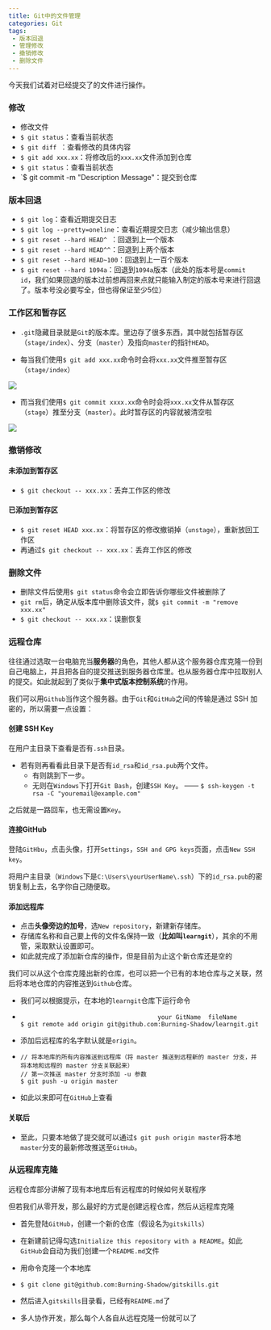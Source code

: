 ```yaml
---
title: Git中的文件管理
categories: Git
tags:
 - 版本回退
 - 管理修改
 - 撤销修改
 - 删除文件
---
```


今天我们试着对已经提交了的文件进行操作。

<!--more-->

### 修改

- 修改文件
- `$ git status`：查看当前状态
- `$ git diff `：查看修改的具体内容
- `$ git add xxx.xx`：将修改后的`xxx.xx`文件添加到仓库
- `$ git status`：查看当前状态
- `$ git commit -m "Description Message"：提交到仓库

### 版本回退

- `$ git log`：查看近期提交日志
- `$ git log --pretty=oneline`：查看近期提交日志（减少输出信息）
- `$ git reset --hard HEAD^ `：回退到上一个版本
- `$ git reset --hard HEAD^^`：回退到上两个版本
- `$ git reset --hard HEAD~100`：回退到上一百个版本
- `$ git reset --hard 1094a`：回退到`1094a`版本（此处的版本号是`commit id`，我们如果回退的版本过前想再回来点就只能输入制定的版本号来进行回退了。版本号没必要写全，但也得保证至少5位）

### 工作区和暂存区

- `.git`隐藏目录就是`Git`的版本库。里边存了很多东西，其中就包括暂存区（`stage/index`）、分支（`master`）及指向`master`的指针`HEAD`。

- 每当我们使用`$ git add xxx.xx`命令时会将`xxx.xx`文件推至暂存区（`stage/index`）

![](https://pic.superbed.cn/item/5ca9c27a3a213b0417d24eb9)

- 而当我们使用`$ git commit xxxx.xx`命令时会将`xxx.xx`文件从暂存区（`stage`）推至分支（`master`）。此时暂存区的内容就被清空啦

![](https://pic.superbed.cn/item/5ca9c25a3a213b0417d24d5f)

### 撤销修改

#### 未添加到暂存区

- `$ git checkout -- xxx.xx`：丢弃工作区的修改

#### 已添加到暂存区

- `$ git reset HEAD xxx.xx`：将暂存区的修改撤销掉（`unstage`），重新放回工作区
- 再通过`$ git checkout -- xxx.xx`：丢弃工作区的修改

### 删除文件

- 删除文件后使用`$ git status`命令会立即告诉你哪些文件被删除了
- `git rm`后，确定从版本库中删除该文件，就`$ git commit -m "remove xxx.xx"`
- `$ git checkout -- xxx.xx`：误删恢复

### 远程仓库

往往通过选取一台电脑充当**服务器**的角色，其他人都从这个服务器仓库克隆一份到自己电脑上，并且把各自的提交推送到服务器仓库里。也从服务器仓库中拉取别人的提交。如此就起到了类似于**集中式版本控制系统**的作用。

我们可以用`Github`当作这个服务器。由于`Git`和`GitHub`之间的传输是通过 SSH 加密的，所以需要一点设置：

#### 创建 SSH Key

在用户主目录下查看是否有`.ssh`目录。

- 若有则再看看此目录下是否有`id_rsa`和`id_rsa.pub`两个文件。
  - 有则跳到下一步。
  - 无则在`Windows`下打开`Git Bash`，创建`SSH Key`。 —— `$ ssh-keygen -t rsa -C "youremail@example.com"`

之后就是一路回车，也无需设置`Key`。

#### 连接GitHub

登陆`GitHbu`，点击头像，打开`Settings`，`SSH and GPG keys`页面，点击`New SSH key`。

将用户主目录（`Windows`下是`C:\Users\yourUserName\.ssh`）下的`id_rsa.pub`的密钥复制上去，名字你自己随便取。

#### 添加远程库

- 点击**头像旁边的加号**，选`New repository`，新建新存储库。
- 存储库名称和自己要上传的文件名保持一致（**比如叫`learngit`**），其余的不用管，采取默认设置即可。
- 如此就完成了添加新仓库的操作，但是目前为止这个新仓库还是空的

我们可以从这个仓库克隆出新的仓库，也可以把一个已有的本地仓库与之关联，然后将本地仓库的内容推送到`Github`仓库。

- 我们可以根据提示，在本地的`learngit`仓库下运行命令

- ```
  									    your GitName  fileName
  $ git remote add origin git@github.com:Burning-Shadow/learngit.git
  ```

- 添加后远程库的名字默认就是`origin`。

- ```
  // 将本地库的所有内容推送到远程库（将 master 推送到远程新的 master 分支，并将本地和远程的 master 分支关联起来）
  // 第一次推送 master 分支时添加 -u 参数
  $ git push -u origin master
  ```

- 如此以来即可在`GitHub`上查看

#### 关联后

- 至此，只要本地做了提交就可以通过`$ git push origin master`将本地`master`分支的最新修改推送至`GitHub`。

### 从远程库克隆

远程仓库部分讲解了现有本地库后有远程库的时候如何关联程序

但若我们从零开发，那么最好的方式是创建远程仓库，然后从远程库克隆

- 首先登陆`GitHub`，创建一个新的仓库（假设名为`gitskills`）

- 在新建前记得勾选`Initialize this repository with a README`。如此`GitHub`会自动为我们创建一个`README.md`文件

- 用命令克隆一个本地库

- ```
  $ git clone git@github.com:Burning-Shadow/gitskills.git
  ```

- 然后进入`gitskills`目录看，已经有`README.md`了

- 多人协作开发，那么每个人各自从远程克隆一份就可以了